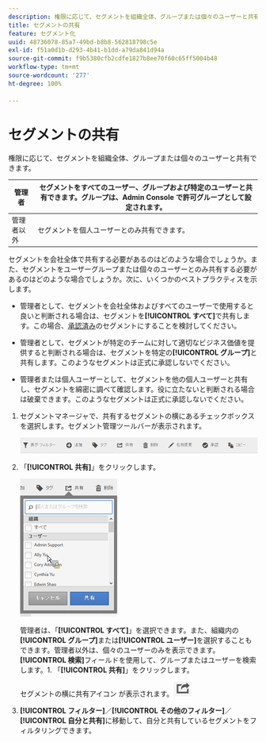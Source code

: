 ```yaml
---
description: 権限に応じて、セグメントを組織全体、グループまたは個々のユーザーと共有できます。
title: セグメントの共有
feature: セグメント化
uuid: 48736078-85a7-49bd-b8b8-562818798c5e
exl-id: f51a0d1b-d293-4b41-b1dd-a79da841d94a
source-git-commit: f9b5380cfb2cdfe1827b8ee70f60c65ff5004b48
workflow-type: tm+mt
source-wordcount: '277'
ht-degree: 100%

---
```


# セグメントの共有

権限に応じて、セグメントを組織全体、グループまたは個々のユーザーと共有できます。

| 管理者 | セグメントをすべてのユーザー、グループおよび特定のユーザーと共有できます。グループは、Admin Console で許可グループとして設定されます。 |
|---|---|
| 管理者以外 | セグメントを個人ユーザーとのみ共有できます。 |

セグメントを会社全体で共有する必要があるのはどのような場合でしょうか。また、セグメントをユーザーグループまたは個々のユーザーとのみ共有する必要があるのはどのような場合でしょうか。次に、いくつかのベストプラクティスを示します。

* 管理者として、セグメントを会社全体およびすべてのユーザーで使用すると良いと判断される場合は、セグメントを&#x200B;**[!UICONTROL すべて]**&#x200B;で共有します。この場合、[承認済み](/help/components/segmentation/segmentation-workflow/seg-approve.md)のセグメントにすることを検討してください。

* 管理者として、セグメントが特定のチームに対して適切なビジネス価値を提供すると判断される場合は、セグメントを特定の&#x200B;**[!UICONTROL グループ]**&#x200B;と共有します。このようなセグメントは正式に承認しないでください。
* 管理者または個人ユーザーとして、セグメントを他の個人ユーザーと共有し、セグメントを綿密に調べて確認します。役に立たないと判断される場合は破棄できます。このようなセグメントは正式に承認しないでください。

1. セグメントマネージャで、共有するセグメントの横にあるチェックボックスを選択します。セグメント管理ツールバーが表示されます。

   ![](assets/segment_mgmt_toolbar.png)

1. 「**[!UICONTROL 共有]**」をクリックします。

   ![](assets/sharing_segments.png)

   管理者は、「**[!UICONTROL すべて]**」を選択できます。また、組織内の&#x200B;**[!UICONTROL グループ]**&#x200B;または&#x200B;**[!UICONTROL ユーザー]**&#x200B;を選択することもできます。管理者以外は、個々のユーザーのみを表示できます。**[!UICONTROL 検索]**&#x200B;フィールドを使用して、グループまたはユーザーを検索します。1. 「**[!UICONTROL 共有]**」をクリックします。

   セグメントの横に共有アイコン  が表示されます。![](assets/share_icon.png)

1. **[!UICONTROL フィルター]**／**[!UICONTROL その他のフィルター]**／**[!UICONTROL 自分と共有]**&#x200B;に移動して、自分と共有しているセグメントをフィルタリングできます。
